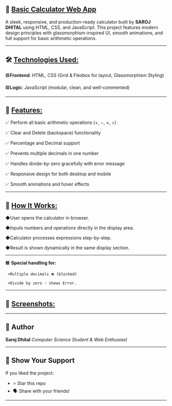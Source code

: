 ## 🧮 <u>**Basic Calculator Web App**</u>

A sleek, responsive, and production-ready calculator built by **SAROJ DHITAL** using HTML, CSS, and JavaScript.
This project features modern design principles with glassmorphism-inspired UI, smooth animations, and full support for basic arithmetic operations.
***

## 🛠️ <u>**Technologies Used:**</u>

🟩**Frontend**: HTML, CSS (Grid & Flexbox for layout, Glassmorphism Styling)

🟩**Logic**: JavaScript (modular, clean, and well-commented)
***

## 🔑 <u>**Features:**</u>

✅ Perform all basic arithmetic operations (+, −, ×, ÷)

✅ Clear and Delete (backspace) functionality

✅ Percentage and Decimal support

✅ Prevents multiple decimals in one number

✅ Handles divide-by-zero gracefully with error message

✅ Responsive design for both desktop and mobile

✅ Smooth animations and hover effects
***

## 🚀 <u>**How It Works:**</u>

◆User opens the calculator in browser.

◆Inputs numbers and operations directly in the display area.

◆Calculator processes expressions step-by-step.

◆Result is shown dynamically in the same display section.
***
🟧 **Special handling for:**

     ➡️Multiple decimals ❌ (blocked)

     ➡️Divide by zero ➝ shows Error.
***

## 📸 <u>**Screenshots:**</u>
***

## 🙌 Author

**Saroj Dhital**
*Computer Science Student & Web Enthusiast*
***
## 🌟 Show Your Support

If you liked the project:

* ⭐️ Star this repo
* 🗣 Share with your friends!
***
